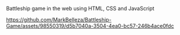 Battleship game in the web using HTML, CSS and JavaScript

https://github.com/MarkBelleza/Battleship-Game/assets/98550319/d5b7040a-3504-4ea0-bc57-246b4ace0fdc
